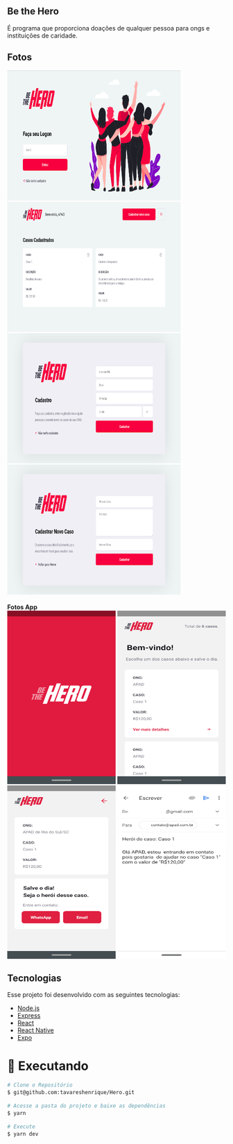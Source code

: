 ## Be the Hero
É programa que proporciona doações de qualquer pessoa para ongs e instituições de caridade.

## Fotos

<div>
  <img src="https://github.com/Fabriciocruzc/Hero/blob/master/imgs/Login.png" width="400" height="300"/>
  <img src="https://github.com/Fabriciocruzc/Hero/blob/master/imgs/Listagem.png" width="400" height="300"/>
  <img src="https://github.com/Fabriciocruzc/Hero/blob/master/imgs/cadastro.png" width="400" height="300" />
  <img src="https://github.com/Fabriciocruzc/Hero/blob/master/imgs/cadCaso.png" width="400" height="300" />
</div>
<br>
<b>Fotos App</b>
<div>
  <img src="https://github.com/Fabriciocruzc/Hero/blob/master/imgs/AppHome.png" width="250" height="400"/>
  <img src="https://github.com/Fabriciocruzc/Hero/blob/master/imgs/AppBemVindo.png" width="250" height="400"/>
  <br>
  <img src="https://github.com/Fabriciocruzc/Hero/blob/master/imgs/AppContaro.png" width="250" height="400" />
  <img src="https://github.com/Fabriciocruzc/Hero/blob/master/imgs/ContatoEmail.png" width="250" height="400" />
</div>

## Tecnologias
Esse projeto foi desenvolvido com as seguintes tecnologias:

- [Node.js](https://nodejs.org/en/)
- [Express](https://expressjs.com/pt-br/)
- [React](https://reactjs.org)
- [React Native](https://facebook.github.io/react-native/)
- [Expo](https://expo.io/)

# :construction_worker: Executando

```bash
# Clone o Repositório
$ git@github.com:tavareshenrique/Hero.git
```

```bash
# Acesse a pasta do projeto e baixe as dependências
$ yarn
```

```bash
# Execute
$ yarn dev
```
